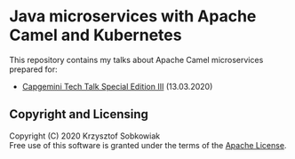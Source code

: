# Java microservices with Apache Camel and Kubernetes

This repository contains my talks about Apache Camel microservices prepared for:

* [Capgemini Tech Talk Special Edition III](https://github.com/sobkowiak/camel-microservices-on-k8s/tree/cttse2020) (13.03.2020)

## Copyright and Licensing

Copyright (C) 2020 Krzysztof Sobkowiak  
Free use of this software is granted under the terms of the [Apache License](LICENSE).
